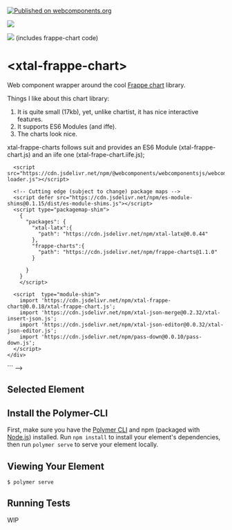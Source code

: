 [![Published on webcomponents.org](https://img.shields.io/badge/webcomponents.org-published-blue.svg)](https://www.webcomponents.org/element/bahrus/xtal-frappe-chart)

<a href="https://nodei.co/npm/xtal-frappe-chart/"><img src="https://nodei.co/npm/xtal-frappe-chart.png"></a>

<img src="http://img.badgesize.io/https://unpkg.com/xtal-frappe-chart@0.0.16/build/ES6/xtal-frappe-chart.iife.js?compression=gzip"> (includes frappe-chart code)

# \<xtal-frappe-chart\>

Web component wrapper around the cool [Frappe chart](https://frappe.io/charts) library.

Things I like about this chart library:

1)  It is quite small (17kb), yet, unlike chartist, it has nice interactive features.
2)  It supports ES6 Modules (and iffe).
3)  The charts look nice.

xtal-frappe-charts follows suit and provides an ES6 Module (xtal-frappe-chart.js) and an iife one (xtal-frape-chart.iife.js);

<!--
```
<custom-element-demo>
  <template>
    <div data-pd>
        <link id="xtal_frappe-chart_css" rel="stylesheet" href="https://cdn.jsdelivr.net/npm/frappe-charts@1.1.0/dist/frappe-charts.min.css">
      <pass-down></pass-down>
      <h3>Basic xtal-frappe-chart demo</h3>
      <xtal-insert-json input="[]"
        data-on="merged-prop-changed: pass-to-next:{data:target.value}"
      >
        <script type="application/json">
          [
            {
              "title": "My Awesome Chart",
              "data": {
                "labels": ["12am-3am", "3am-6am", "6am-9am", "9am-12pm",
                  "12pm-3pm", "3pm-6pm", "6pm-9pm", "9pm-12am"],
            
                "datasets": [
                  {
                    "name": "Some Data", "color": "light-blue",
                    "values": [25, 40, 30, 35, 8, 52, 17, -4]
                  },
                  {
                    "name": "Another Set", "color": "violet",
                    "values": [25, 50, -10, 15, 18, 32, 27, 14]
                  },
                  {
                    "name": "Yet Another", "color": "blue",
                    "values": [15, 20, -3, -15, 58, 12, -17, 37]
                  }
                ]
              },
              "type": "bar", 
              "height": 250,
              "isNavigable": true
            }
          ]
        </script>
      </xtal-insert-json>
      <xtal-frappe-chart
        data-on="selected-element-changed: pass-to-next:{input:target.value}"
      ></xtal-frappe-chart>
      <xtal-json-editor options="{}"  height="300px"></xtal-json-editor>

      <!-- Polyfills Needed for retro browsers -->
      <script src="https://cdn.jsdelivr.net/npm/@webcomponents/webcomponentsjs/webcomponents-loader.js"></script>

      <!-- Cutting edge (subject to change) package maps -->
      <script defer src="https://cdn.jsdelivr.net/npm/es-module-shims@0.1.15/dist/es-module-shims.js"></script>
      <script type="packagemap-shim">
        {
          "packages": {
            "xtal-latx":{
              "path": "https://cdn.jsdelivr.net/npm/xtal-latx@0.0.44"
            },
            "frappe-charts":{
              "path": "https://cdn.jsdelivr.net/npm/frappe-charts@1.1.0"
            }

          }
        }
        </script>
        
      <script  type="module-shim">
        import 'https://cdn.jsdelivr.net/npm/xtal-frappe-chart@0.0.18/xtal-frappe-chart.js';
        import 'https://cdn.jsdelivr.net/npm/xtal-json-merge@0.2.32/xtal-insert-json.js';
        import 'https://cdn.jsdelivr.net/npm/xtal-json-editor@0.0.32/xtal-json-editor.js';
        import 'https://cdn.jsdelivr.net/npm/pass-down@0.0.10/pass-down.js';
      </script>
    </div>
  </template>
</custom-element-demo>
```
-->

## Selected Element




## Install the Polymer-CLI

First, make sure you have the [Polymer CLI](https://www.npmjs.com/package/polymer-cli) and npm (packaged with [Node.js](https://nodejs.org)) installed. Run `npm install` to install your element's dependencies, then run `polymer serve` to serve your element locally.

## Viewing Your Element

```
$ polymer serve
```

## Running Tests

WIP
